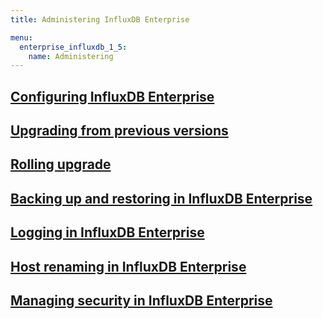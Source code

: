 ```yaml
---
title: Administering InfluxDB Enterprise

menu:
  enterprise_influxdb_1_5:
    name: Administering
---
```


## [Configuring InfluxDB Enterprise](/enterprise_influxdb/v1.5/administration/configuration/)

## [Upgrading from previous versions](/enterprise_influxdb/v1.5/administration/upgrading/)

## [Rolling upgrade](/enterprise_influxdb/v1.5/administration/rolling-upgrade/)

## [Backing up and restoring in InfluxDB Enterprise](/enterprise_influxdb/v1.5/administration/backup-and-restore/)

## [Logging in InfluxDB Enterprise](/enterprise_influxdb/v1.5/administration/logs/)

## [Host renaming in InfluxDB Enterprise](/enterprise_influxdb/v1.5/administration/renaming/)

## [Managing security in InfluxDB Enterprise](/enterprise_influxdb/v1.5/administration/security/)
